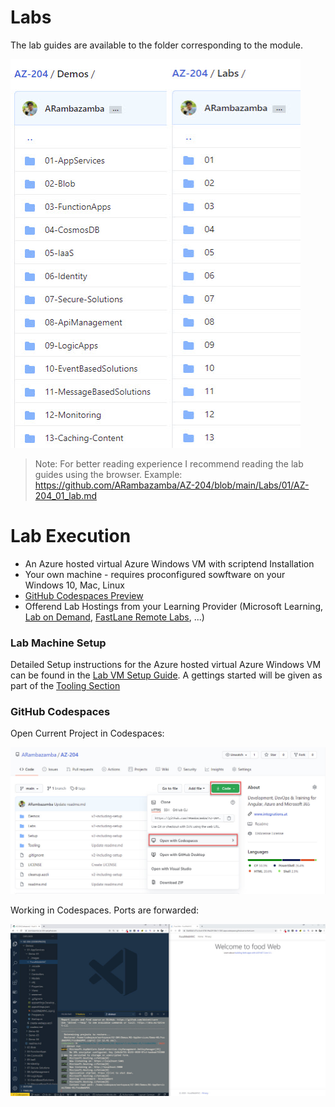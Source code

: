 # Labs

The lab guides are available to the folder corresponding to the module.

![connect-rdp](_images/modules.jpg)

> Note: For better reading experience I recommend reading the lab guides using the browser. Example: https://github.com/ARambazamba/AZ-204/blob/main/Labs/01/AZ-204_01_lab.md

# Lab Execution

- An Azure hosted virtual Azure Windows VM with scriptend Installation
- Your own machine - requires proconfigured sowftware on your Windows 10, Mac, Linux
- [GitHub Codespaces Preview](https://github.com/features/codespaces)
- Offerend Lab Hostings from your Learning Provider (Microsoft Learning, [Lab on Demand](https://labondemand.com/user/signin?ReturnUrl=%2F), [FastLane Remote Labs](/Tooling/07-Flane/), ...)

### Lab Machine Setup

Detailed Setup instructions for the Azure hosted virtual Azure Windows VM can be found in the [Lab VM Setup Guide](../Setup/readme.md). A gettings started will be given as part of the [Tooling Section]()

### GitHub Codespaces

Open Current Project in Codespaces:

![open-codespaces](_images/open-codespaces.jpg)

Working in Codespaces. Ports are forwarded:

![codespaces-working.jpg](_images/codespaces-working.jpg)
